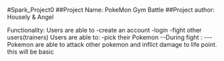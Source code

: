 #Spark_Project0
##Project Name: PokeMon Gym Battle
##Project author: Housely & Angel


Functionality: Users are able to
-create an account
-login
-fight other users(trainers)
Users are able to:
-pick their Pokemon
--During fight :
---Pokemon are able to attack other pokemon and inflict damage to life point.
this will be basic